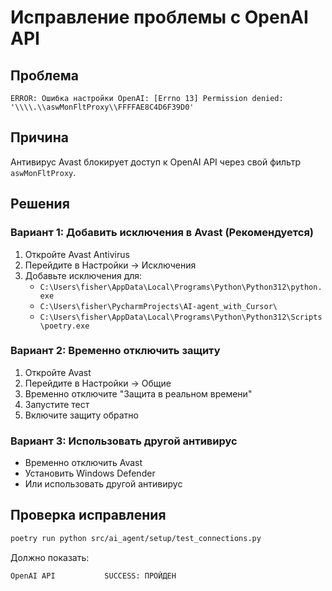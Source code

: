 # Исправление проблемы с OpenAI API

## Проблема
```
ERROR: Ошибка настройки OpenAI: [Errno 13] Permission denied: '\\\\.\\aswMonFltProxy\\FFFFAE8C4D6F39D0'
```

## Причина
Антивирус Avast блокирует доступ к OpenAI API через свой фильтр `aswMonFltProxy`.

## Решения

### Вариант 1: Добавить исключения в Avast (Рекомендуется)
1. Откройте Avast Antivirus
2. Перейдите в Настройки → Исключения
3. Добавьте исключения для:
   - `C:\Users\fisher\AppData\Local\Programs\Python\Python312\python.exe`
   - `C:\Users\fisher\PycharmProjects\AI-agent_with_Cursor\`
   - `C:\Users\fisher\AppData\Local\Programs\Python\Python312\Scripts\poetry.exe`

### Вариант 2: Временно отключить защиту
1. Откройте Avast
2. Перейдите в Настройки → Общие
3. Временно отключите "Защита в реальном времени"
4. Запустите тест
5. Включите защиту обратно

### Вариант 3: Использовать другой антивирус
- Временно отключить Avast
- Установить Windows Defender
- Или использовать другой антивирус

## Проверка исправления
```bash
poetry run python src/ai_agent/setup/test_connections.py
```

Должно показать:
```
OpenAI API           SUCCESS: ПРОЙДЕН
```


